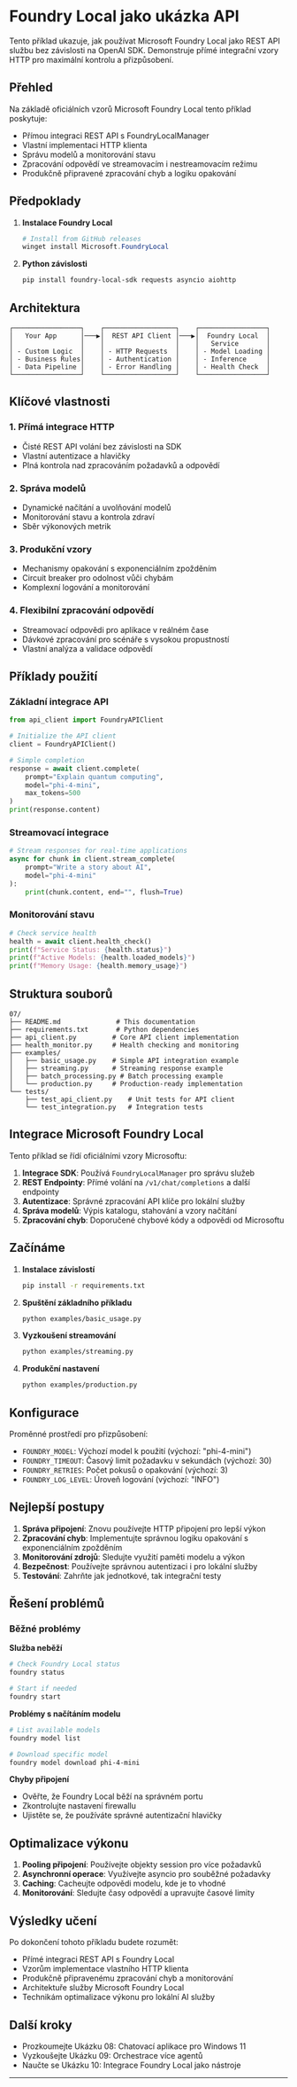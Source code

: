 <!--
CO_OP_TRANSLATOR_METADATA:
{
  "original_hash": "254150b7d7854ec87ffcd88824d98079",
  "translation_date": "2025-09-25T02:54:32+00:00",
  "source_file": "Module08/samples/07/README.md",
  "language_code": "cs"
}
-->
# Foundry Local jako ukázka API

Tento příklad ukazuje, jak používat Microsoft Foundry Local jako REST API službu bez závislosti na OpenAI SDK. Demonstruje přímé integrační vzory HTTP pro maximální kontrolu a přizpůsobení.

## Přehled

Na základě oficiálních vzorů Microsoft Foundry Local tento příklad poskytuje:
- Přímou integraci REST API s FoundryLocalManager
- Vlastní implementaci HTTP klienta
- Správu modelů a monitorování stavu
- Zpracování odpovědí ve streamovacím i nestreamovacím režimu
- Produkčně připravené zpracování chyb a logiku opakování

## Předpoklady

1. **Instalace Foundry Local**
   ```powershell
   # Install from GitHub releases
   winget install Microsoft.FoundryLocal
   ```

2. **Python závislosti**
   ```bash
   pip install foundry-local-sdk requests asyncio aiohttp
   ```

## Architektura

```
┌─────────────────┐    ┌──────────────────┐    ┌─────────────────┐
│   Your App      │───▶│  REST API Client │───▶│  Foundry Local  │
│                 │    │                  │    │   Service       │
│ - Custom Logic  │    │ - HTTP Requests  │    │ - Model Loading │
│ - Business Rules│    │ - Authentication │    │ - Inference     │
│ - Data Pipeline │    │ - Error Handling │    │ - Health Check  │
└─────────────────┘    └──────────────────┘    └─────────────────┘
```

## Klíčové vlastnosti

### 1. **Přímá integrace HTTP**
- Čisté REST API volání bez závislosti na SDK
- Vlastní autentizace a hlavičky
- Plná kontrola nad zpracováním požadavků a odpovědí

### 2. **Správa modelů**
- Dynamické načítání a uvolňování modelů
- Monitorování stavu a kontrola zdraví
- Sběr výkonových metrik

### 3. **Produkční vzory**
- Mechanismy opakování s exponenciálním zpožděním
- Circuit breaker pro odolnost vůči chybám
- Komplexní logování a monitorování

### 4. **Flexibilní zpracování odpovědí**
- Streamovací odpovědi pro aplikace v reálném čase
- Dávkové zpracování pro scénáře s vysokou propustností
- Vlastní analýza a validace odpovědí

## Příklady použití

### Základní integrace API
```python
from api_client import FoundryAPIClient

# Initialize the API client
client = FoundryAPIClient()

# Simple completion
response = await client.complete(
    prompt="Explain quantum computing",
    model="phi-4-mini",
    max_tokens=500
)
print(response.content)
```

### Streamovací integrace
```python
# Stream responses for real-time applications
async for chunk in client.stream_complete(
    prompt="Write a story about AI",
    model="phi-4-mini"
):
    print(chunk.content, end="", flush=True)
```

### Monitorování stavu
```python
# Check service health
health = await client.health_check()
print(f"Service Status: {health.status}")
print(f"Active Models: {health.loaded_models}")
print(f"Memory Usage: {health.memory_usage}")
```

## Struktura souborů

```
07/
├── README.md              # This documentation
├── requirements.txt       # Python dependencies
├── api_client.py         # Core API client implementation
├── health_monitor.py     # Health checking and monitoring
├── examples/
│   ├── basic_usage.py    # Simple API integration example
│   ├── streaming.py      # Streaming response example
│   ├── batch_processing.py # Batch processing example
│   └── production.py     # Production-ready implementation
└── tests/
    ├── test_api_client.py    # Unit tests for API client
    └── test_integration.py   # Integration tests
```

## Integrace Microsoft Foundry Local

Tento příklad se řídí oficiálními vzory Microsoftu:

1. **Integrace SDK**: Používá `FoundryLocalManager` pro správu služeb
2. **REST Endpointy**: Přímé volání na `/v1/chat/completions` a další endpointy
3. **Autentizace**: Správné zpracování API klíče pro lokální služby
4. **Správa modelů**: Výpis katalogu, stahování a vzory načítání
5. **Zpracování chyb**: Doporučené chybové kódy a odpovědi od Microsoftu

## Začínáme

1. **Instalace závislostí**
   ```bash
   pip install -r requirements.txt
   ```

2. **Spuštění základního příkladu**
   ```bash
   python examples/basic_usage.py
   ```

3. **Vyzkoušení streamování**
   ```bash
   python examples/streaming.py
   ```

4. **Produkční nastavení**
   ```bash
   python examples/production.py
   ```

## Konfigurace

Proměnné prostředí pro přizpůsobení:
- `FOUNDRY_MODEL`: Výchozí model k použití (výchozí: "phi-4-mini")
- `FOUNDRY_TIMEOUT`: Časový limit požadavku v sekundách (výchozí: 30)
- `FOUNDRY_RETRIES`: Počet pokusů o opakování (výchozí: 3)
- `FOUNDRY_LOG_LEVEL`: Úroveň logování (výchozí: "INFO")

## Nejlepší postupy

1. **Správa připojení**: Znovu používejte HTTP připojení pro lepší výkon
2. **Zpracování chyb**: Implementujte správnou logiku opakování s exponenciálním zpožděním
3. **Monitorování zdrojů**: Sledujte využití paměti modelu a výkon
4. **Bezpečnost**: Používejte správnou autentizaci i pro lokální služby
5. **Testování**: Zahrňte jak jednotkové, tak integrační testy

## Řešení problémů

### Běžné problémy

**Služba neběží**
```bash
# Check Foundry Local status
foundry status

# Start if needed
foundry start
```

**Problémy s načítáním modelu**
```bash
# List available models
foundry model list

# Download specific model
foundry model download phi-4-mini
```

**Chyby připojení**
- Ověřte, že Foundry Local běží na správném portu
- Zkontrolujte nastavení firewallu
- Ujistěte se, že používáte správné autentizační hlavičky

## Optimalizace výkonu

1. **Pooling připojení**: Používejte objekty session pro více požadavků
2. **Asynchronní operace**: Využívejte asyncio pro souběžné požadavky
3. **Caching**: Cacheujte odpovědi modelu, kde je to vhodné
4. **Monitorování**: Sledujte časy odpovědí a upravujte časové limity

## Výsledky učení

Po dokončení tohoto příkladu budete rozumět:
- Přímé integraci REST API s Foundry Local
- Vzorům implementace vlastního HTTP klienta
- Produkčně připravenému zpracování chyb a monitorování
- Architektuře služby Microsoft Foundry Local
- Technikám optimalizace výkonu pro lokální AI služby

## Další kroky

- Prozkoumejte Ukázku 08: Chatovací aplikace pro Windows 11
- Vyzkoušejte Ukázku 09: Orchestrace více agentů
- Naučte se Ukázku 10: Integrace Foundry Local jako nástroje

---

